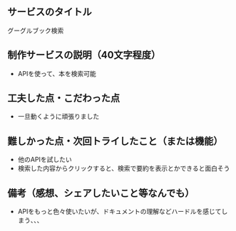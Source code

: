 ## サービスのタイトル
グーグルブック検索
## 制作サービスの説明（40文字程度）
- APIを使って、本を検索可能
## 工夫した点・こだわった点
- 一旦動くように頑張りました
## 難しかった点・次回トライしたこと（または機能）
- 他のAPIを試したい
- 検索した内容からクリックすると、検索で要約を表示とかできると面白そう
## 備考（感想、シェアしたいこと等なんでも）
- APIをもっと色々使いたいが、ドキュメントの理解などハードルを感じてしまう、、、
